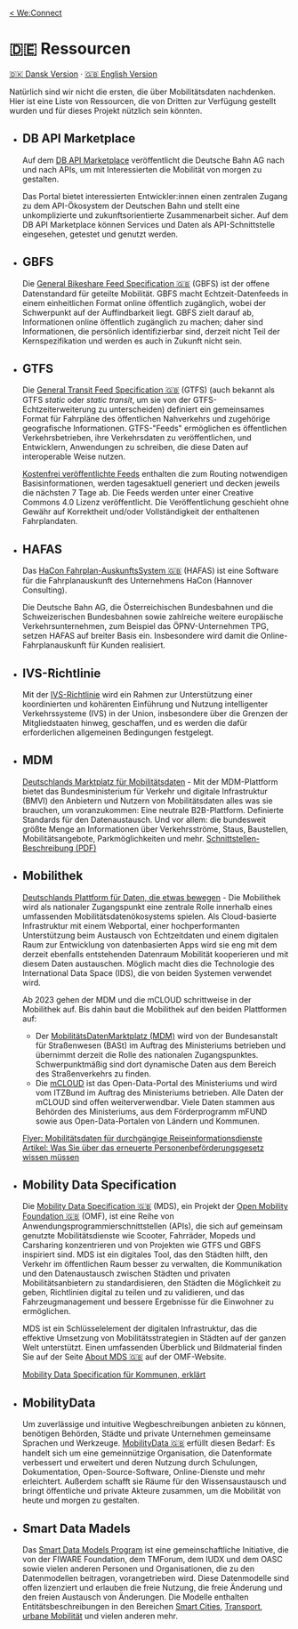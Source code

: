 [< We:Connect](README-de.md)

# 🇩🇪 Ressourcen

[🇩🇰 Dansk Version](resources-da.md) · [🇬🇧 English Version](resources.md)

Natürlich sind wir nicht die ersten, die über Mobilitätsdaten nachdenken. Hier ist eine Liste von Ressourcen, die von
Dritten zur Verfügung gestellt wurden und für dieses Projekt nützlich sein könnten.

* ## DB API Marketplace

  Auf dem [DB API Marketplace](https://developers.deutschebahn.com/db-api-marketplace/apis/) veröffentlicht die Deutsche
  Bahn AG nach und nach APIs, um mit Interessierten die Mobilität von morgen zu gestalten.

  Das Portal bietet interessierten Entwickler:innen einen zentralen Zugang zu dem API-Ökosystem der Deutschen Bahn und
  stellt eine unkomplizierte und zukunftsorientierte Zusammenarbeit sicher. Auf dem DB API Marketplace können Services
  und Daten als API-Schnittstelle eingesehen, getestet und genutzt werden.

* ## GBFS

  Die [General Bikeshare Feed Specification 🇬🇧](https://github.com/NABSA/gbfs) (GBFS) ist der offene Datenstandard für
  geteilte Mobilität. GBFS macht Echtzeit-Datenfeeds in einem einheitlichen Format online öffentlich zugänglich, wobei
  der Schwerpunkt auf der Auffindbarkeit liegt. GBFS zielt darauf ab, Informationen online öffentlich zugänglich zu
  machen; daher sind Informationen, die persönlich identifizierbar sind, derzeit nicht Teil der Kernspezifikation und
  werden es auch in Zukunft nicht sein.

* ## GTFS

  Die [General Transit Feed Specification 🇬🇧](https://developers.google.com/transit/gtfs) (GTFS) (auch bekannt als
  GTFS _static_ oder _static transit_, um sie von der GTFS-Echtzeiterweiterung zu unterscheiden) definiert ein
  gemeinsames Format für Fahrpläne des öffentlichen Nahverkehrs und zugehörige geografische Informationen. GTFS-"Feeds"
  ermöglichen es öffentlichen Verkehrsbetrieben, ihre Verkehrsdaten zu veröffentlichen, und Entwicklern, Anwendungen zu
  schreiben, die diese Daten auf interoperable Weise nutzen.

  [Kostenfrei veröffentlichte Feeds](https://www.gtfs.de/de/feeds/) enthalten die zum Routing notwendigen
  Basisinformationen, werden tagesaktuell generiert und decken jeweils die nächsten 7 Tage ab. Die Feeds werden unter
  einer Creative Commons 4.0 Lizenz veröffentlicht. Die Veröffentlichung geschieht ohne Gewähr auf Korrektheit und/oder
  Vollständigkeit der enthaltenen Fahrplandaten.

* ## HAFAS

  Das [HaCon Fahrplan-AuskunftsSystem 🇬🇧](https://docs.marudor.de/) (HAFAS) ist eine Software für die Fahrplanauskunft
  des Unternehmens HaCon (Hannover Consulting).

  Die Deutsche Bahn AG, die Österreichischen Bundesbahnen und die Schweizerischen Bundesbahnen sowie zahlreiche weitere
  europäische Verkehrsunternehmen, zum Beispiel das ÖPNV-Unternehmen TPG, setzen HAFAS auf breiter Basis ein.
  Insbesondere wird damit die Online-Fahrplanauskunft für Kunden realisiert.

* ## IVS-Richtlinie

  Mit der [IVS-Richtlinie](docs/CELEX%2002010L0040-20180109%20DE%20TXT.pdf) wird ein Rahmen zur Unterstützung einer
  koordinierten und kohärenten Einführung und Nutzung intelligenter Verkehrssysteme (IVS) in der Union, insbesondere
  über die Grenzen der Mitgliedstaaten hinweg, geschaffen, und es werden die dafür erforderlichen allgemeinen
  Bedingungen festgelegt.

* ## MDM

  [Deutschlands Marktplatz für Mobilitätsdaten](https://www.mdm-portal.de) - Mit der MDM-Plattform
  bietet das Bundesministerium für Verkehr und digitale Infrastruktur (BMVI) den Anbietern und Nutzern von
  Mobilitätsdaten alles was sie brauchen, um voranzukommen: Eine neutrale B2B-Plattform. Definierte Standards für den
  Datenaustausch. Und vor allem: die bundesweit größte Menge an Informationen über Verkehrsströme, Staus,
  Baustellen, Mobilitätsangebote, Parkmöglichkeiten und mehr.
  [Schnittstellen-Beschreibung (PDF)](docs/mdm-technische-schnittstellenbeschreibung-v2.8.0.pdf)

* ## Mobilithek

  [Deutschlands Plattform für Daten, die etwas bewegen](https://www.bmvi.de/SharedDocs/DE/Artikel/DG/mobilithek.html) -
  Die Mobilithek wird als nationaler Zugangspunkt eine zentrale Rolle innerhalb eines umfassenden
  Mobilitätsdatenökosystems spielen. Als Cloud-basierte Infrastruktur mit einem Webportal, einer hochperformanten
  Unterstützung beim Austausch von Echtzeitdaten und einem digitalen Raum zur Entwicklung von datenbasierten Apps wird
  sie eng mit dem derzeit ebenfalls entstehenden Datenraum Mobilität kooperieren und mit diesem Daten austauschen.
  Möglich macht dies die Technologie des International Data Space (IDS), die von beiden Systemen verwendet wird.

  Ab 2023 gehen der MDM und die mCLOUD schrittweise in der Mobilithek auf. Bis dahin baut die Mobilithek auf den beiden
  Plattformen auf:

  * Der [MobilitätsDatenMarktplatz (MDM)](https://www.mdm-portal.de/) wird von der Bundesanstalt für Straßenwesen
    (BASt) im Auftrag des Ministeriums betrieben und übernimmt derzeit die Rolle des nationalen Zugangspunktes.
    Schwerpunktmäßig sind dort dynamische Daten aus dem Bereich des Straßenverkehrs zu finden.
  * Die [mCLOUD](https://www.mcloud.de/) ist das Open-Data-Portal des Ministeriums und wird vom ITZBund im Auftrag des
    Ministeriums betrieben. Alle Daten der mCLOUD sind offen weiterverwendbar. Viele Daten stammen aus Behörden des
    Ministeriums, aus dem Förderprogramm mFUND sowie aus Open-Data-Portalen von Ländern und Kommunen.

  [Flyer: Mobilitätsdaten für durchgängige Reiseinformationsdienste](docs/multimodale-reisefunktionen-flyer.pdf)<br>
  [Artikel: Was Sie über das erneuerte Personenbeförderungsgesetz wissen müssen](https://emmett.io/article/regeln-inhalte-personenbefoerderungsgesetz-pbefg)

* ## Mobility Data Specification

  Die [Mobility Data Specification 🇬🇧](https://github.com/openmobilityfoundation/mobility-data-specification) (MDS),
  ein Projekt der [Open Mobility Foundation 🇬🇧](http://www.openmobilityfoundation.org/) (OMF), ist eine Reihe von
  Anwendungsprogrammierschnittstellen (APIs), die sich auf gemeinsam genutzte Mobilitätsdienste wie 
  Scooter, Fahrräder, Mopeds und Carsharing konzentrieren und von Projekten wie GTFS und GBFS inspiriert sind. MDS ist
  ein digitales Tool, das den Städten hilft, den Verkehr im öffentlichen Raum besser zu verwalten, die Kommunikation und
  den Datenaustausch zwischen Städten und privaten Mobilitätsanbietern zu standardisieren, den Städten die Möglichkeit
  zu geben, Richtlinien digital zu teilen und zu validieren, und das Fahrzeugmanagement und bessere Ergebnisse für die
  Einwohner zu ermöglichen.

  MDS ist ein Schlüsselelement der digitalen Infrastruktur, das die effektive Umsetzung von Mobilitätsstrategien in
  Städten auf der ganzen Welt unterstützt. Einen umfassenden Überblick und Bildmaterial finden Sie auf der
  Seite [About MDS 🇬🇧](https://www.openmobilityfoundation.org/about-mds/) auf der OMF-Website.

  [Mobility Data Specification für Kommunen, erklärt](https://radforschung.org/log/mds-fuer-kommunen-erklaert/)

* ## MobilityData

  Um zuverlässige und intuitive Wegbeschreibungen anbieten zu können, benötigen Behörden, Städte und private Unternehmen
  gemeinsame Sprachen und Werkzeuge. [MobilityData 🇬🇧](https://mobilitydata.org) erfüllt diesen Bedarf: Es handelt
  sich um eine gemeinnützige Organisation, die Datenformate verbessert und erweitert und deren Nutzung durch Schulungen,
  Dokumentation, Open-Source-Software, Online-Dienste und mehr erleichtert. Außerdem schafft sie Räume für den
  Wissensaustausch und bringt öffentliche und private Akteure zusammen, um die Mobilität von heute und morgen zu
  gestalten.

* ## Smart Data Madels

  Das [Smart Data Models Program](https://smartdatamodels.org) ist eine gemeinschaftliche Initiative, die von der FIWARE
  Foundation, dem TMForum, dem IUDX und dem OASC sowie vielen anderen Personen und Organisationen, die zu den
  Datenmodellen beitragen, vorangetrieben wird.
  Diese Datenmodelle sind offen lizenziert und erlauben die freie Nutzung, die freie Änderung und den freien Austausch
  von Änderungen.
  Die Modelle enthalten Entitätsbeschreibungen in den
  Bereichen [Smart Cities](https://github.com/smart-data-models/SmartCities),
  [Transport](https://github.com/smart-data-models/dataModel.Transportation),
  [urbane Mobilität](https://github.com/smart-data-models/dataModel.UrbanMobility) und vielen anderen mehr.